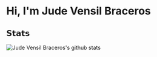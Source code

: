 # **Hi, I'm Jude Vensil Braceros**
## 𝗦𝘁𝗮𝘁𝘀

![Jude Vensil Braceros's github stats](https://github-readme-stats.vercel.app/api?username=pufu22&show_icons=true&theme=dracula)
